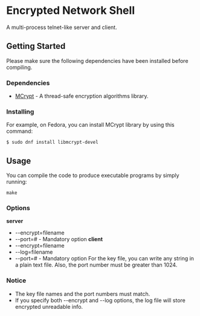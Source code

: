 # Encrypted Network Shell
A multi-process telnet-like server and client.
## Getting Started
Please make sure the following dependencies have been installed before compiling.
### Dependencies
* [MCrypt](http://mcrypt.sourceforge.net/) - A thread-safe encryption algorithms library.
### Installing
For example, on Fedora, you can install MCrypt library by using this command:
```
$ sudo dnf install libmcrypt-devel
```
## Usage
You can compile the code to produce executable programs by simply running:
```
make
```
### Options
**server**
* --encrypt=filename
* --port=# - Mandatory option
**client**
* --encrypt=filename
* --log=filename
* --port=# - Mandatory option
For the key file, you can write any string in a plain text file. Also, the port number must be greater than 1024.
### Notice
* The key file names and the port numbers must match.
* If you specify both --encrypt and --log options, the log file will store encrypted unreadable info.